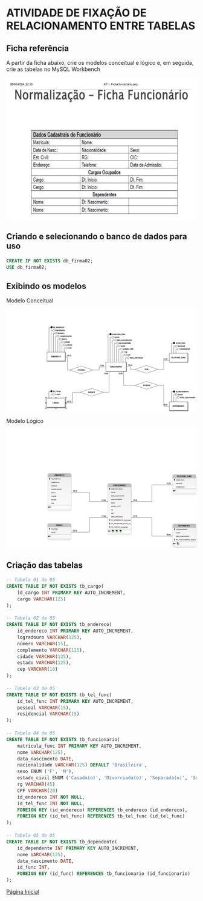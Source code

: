 # ATIVIDADE DE FIXAÇÃO DE RELACIONAMENTO ENTRE TABELAS

## Ficha referência

A partir da ficha abaixo, crie os modelos conceitual e lógico e, em seguida, crie as tabelas no MySQL Workbench

![Ficha de Cadastro](ficha.jpeg)

## Criando e selecionando o banco de dados para uso

```SQL
CREATE IF NOT EXISTS db_firma02;
USE db_firma02;
```

## Exibindo os modelos

Modelo Conceitual

![Modelo Conceitual](mod_conceitual.png)

Modelo Lógico

![Modelo Lógico](mod_logico.png)

## Criação das tabelas

```SQL
-- Tabela 01 de 05
CREATE TABLE IF NOT EXISTS tb_cargo(
    id_cargo INT PRIMARY KEY AUTO_INCREMENT,
    cargo VARCHAR(125)
);

-- Tabela 02 de 05
CREATE TABLE IF NOT EXISTS tb_endereco(
    id_endereco INT PRIMARY KEY AUTO_INCREMENT,
    logradouro VARCHAR(125),
    número VARCHAR(15),
    complemento VARCHAR(125),
    cidade VARCHAR(125),
    estado VARCHAR(125),
    cep VARCHAR(10)
);

-- Tabela 03 de 05
CREATE TABLE IF NOT EXISTS tb_tel_func(
    id_tel_func INT PRIMARY KEY AUTO_INCREMENT,
    pessoal VARCHAR(15),
    residencial VARCHAR(15)
);

-- Tabela 04 de 05
CREATE TABLE IF NOT EXISTS tb_funcionario(
    matricula_func INT PRIMARY KEY AUTO_INCREMENT,
    nome VARCHAR(125),
    data_nascimento DATE,
    nacionalidade VARCHAR(125) DEFAULT 'Brasileira',
    sexo ENUM ('F', 'M'),
    estado_civil ENUM ('Casada(o)', 'Divorciada(o)', 'Separada(o)', 'Solteira(o)', 'Viúva(o)'),
    rg VARCHAR(45)
    CPF VARCHAR(20)
    id_endereco INT NOT NULL,
    id_tel_func INT NOT NULL,
    FOREIGN KEY (id_endereco) REFERENCES tb_endereco (id_endereco),
    FOREIGN KEY (id_tel_func) REFERENCES tb_tel_func (id_tel_func)
);

-- Tabela 05 de 05
CREATE TABLE IF NOT EXISTS tb_dependente(
    id_dependente INT PRIMARY KEY AUTO_INCREMENT,
    nome VARCHAR(125),
    data_nascimento DATE,
    id_func INT,
    FOREIGN KEY (id_func) REFERENCES tb_funcionario (id_funcionario)
);
```

[Página Inicial](../README.md)
